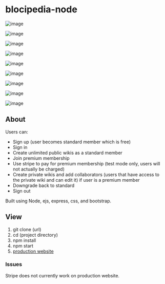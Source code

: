 # blocipedia-node

![image](https://user-images.githubusercontent.com/38973991/51444268-2a8f3080-1cbb-11e9-97a1-891c1069ecac.png)

![image](https://user-images.githubusercontent.com/38973991/51444279-41358780-1cbb-11e9-8b9f-6fad3fd24867.png)

![image](https://user-images.githubusercontent.com/38973991/51444289-57434800-1cbb-11e9-9a95-b1674708fc4e.png)

![image](https://user-images.githubusercontent.com/38973991/51444304-970a2f80-1cbb-11e9-95da-dffd0fb2c41c.png)

![image](https://user-images.githubusercontent.com/38973991/51444309-a8533c00-1cbb-11e9-8c2a-c3be089c0497.png)

![image](https://user-images.githubusercontent.com/38973991/51444335-e2bcd900-1cbb-11e9-88e1-d3471e8387d8.png)

![image](https://user-images.githubusercontent.com/38973991/51444840-b0fb4080-1cc2-11e9-93fa-b35174f57952.png)

![image](https://user-images.githubusercontent.com/38973991/51444846-ce300f00-1cc2-11e9-8790-db416d9122bf.png)

![image](https://user-images.githubusercontent.com/38973991/51444851-ddaf5800-1cc2-11e9-9512-4f5bb23e452d.png)

## About
Users can:
* Sign up (user becomes standard member which is free)
* Sign in
* Create unlimited public wikis as a standard member
* Join premium membership
* Use stripe to pay for premium membership (test mode only, users will not actually be charged)
* Create private wikis and add collaborators (users that have access to the private wiki and can edit it) if user is a premium member
* Downgrade back to standard
* Sign out

Built using Node, ejs, express, css, and bootstrap.

## View

1) git clone (url)
2) cd (project directory)
3) npm install
4) npm start
5) [production website](https://tishg-blocipedia-node.herokuapp.com/users/upgrade)

### Issues
Stripe does not currently work on production website.
